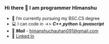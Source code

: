 ### Hi there 👋 I am programmer Himanshu

- 📘 I’m currently pursuing my BSC.CS degree
- 💻 I can code in ->> ***C++***,***python*** & ***javascript***
- 💎 ***Mail*** - himanshuchauhan091@gmail.com
- 🔗 [Linked In](https://www.linkedin.com/in/imcoderhimanshu/)
